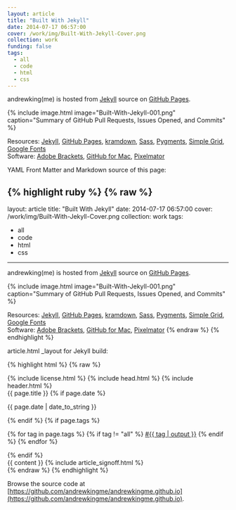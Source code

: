 ```yaml
---
layout: article
title: "Built With Jekyll"
date: 2014-07-17 06:57:00
cover: /work/img/Built-With-Jekyll-Cover.png
collection: work
funding: false
tags:
  - all
  - code
  - html
  - css
---
```


andrewking(me) is hosted from [Jekyll](https://jekyllrb.com) source on [GitHub Pages](https://pages.github.com).

<!--more-->

{% include image.html image="Built-With-Jekyll-001.png" caption="Summary of GitHub Pull Requests, Issues Opened, and Commits" %}

Resources: [Jekyll](https://jekyllrb.com), [GitHub Pages](https://pages.github.com), [kramdown](https://kramdown.gettalong.org), [Sass](https://sass-lang.com), [Pygments](http://pygments.org), [Simple Grid](https://thisisdallas.github.io/Simple-Grid/), [Google Fonts](https://fonts.google.com)<br>
Software: [Adobe Brackets](http://brackets.io), [GitHub for Mac](https://desktop.github.com/), [Pixelmator](http://www.pixelmator.com)

YAML Front Matter and Markdown source of this page:

{% highlight ruby %}
{% raw %}
---
layout: article
title: "Built With Jekyll"
date: 2014-07-17 06:57:00
cover: /work/img/Built-With-Jekyll-Cover.png
collection: work
tags:
  - all
  - code
  - html
  - css
---

andrewking(me) is hosted from [Jekyll](https://jekyllrb.com) source on [GitHub Pages](https://pages.github.com).

<!--more-->

{% include image.html image="Built-With-Jekyll-001.png" caption="Summary of GitHub Pull Requests, Issues Opened, and Commits" %}

Resources: [Jekyll](https://jekyllrb.com), [GitHub Pages](https://pages.github.com), [kramdown](https://kramdown.gettalong.org), [Sass](https://sass-lang.com), [Pygments](http://pygments.org), [Simple Grid](https://thisisdallas.github.io/Simple-Grid/), [Google Fonts](https://fonts.google.com)<br>
Software: [Adobe Brackets](http://brackets.io), [GitHub for Mac](https://desktop.github.com/), [Pixelmator](http://www.pixelmator.com)
{% endraw %}
{% endhighlight %}

article.html _layout for Jekyll build:

{% highlight html %}
{% raw %}
<!doctype html>
<html>
{% include license.html %}
{% include head.html %}
<body>
  {% include header.html %}

  <section>
    <div class="grid grid-pad">
      <div class="col-4-12">
        <span class="title">{{ page.title }}</span>
        {% if page.date %}
          <p>{{ page.date | date_to_string }}</p>
        {% endif %}
        {% if page.tags %}
          <p>
            {% for tag in page.tags %}
              {% if tag != "all" %}
                <a href="/{{ page.collection }}/tag/{{ tag | output }}/">#{{ tag | output }}</a>
              {% endif %}
            {% endfor %}
          </p>  
        {% endif %}
      </div>
      <div class="col-8-12">
        {{ content }}
        {% include article_signoff.html %}
      </div>
    </div>
  </section>

</body>
</html>
{% endraw %}
{% endhighlight %}

Browse the source code at [https://github.com/andrewkingme/andrewkingme.github.io](https://github.com/andrewkingme/andrewkingme.github.io).
